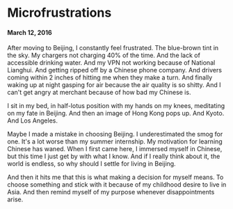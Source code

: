 # Microfrustrations
#### March 12, 2016

After moving to Beijing, I constantly feel frustrated. The blue-brown tint in the sky. My chargers not charging 40% of the time. And the lack of accessible drinking water. And my VPN not working because of National Lianghui. And getting ripped off by a Chinese phone company. And drivers coming within 2 inches of hitting me when they make a turn. And finally waking up at night gasping for air because the air quality is so shitty. And I can't get angry at merchant because of how bad my Chinese is.

I sit in my bed, in half-lotus position with my hands on my knees, meditating on my fate in Beijing. And then an image of Hong Kong pops up. And Kyoto. And Los Angeles. 

Maybe I made a mistake in choosing Beijing. I underestimated the smog for one. It's a lot worse than my summer internship. My motivation for learning Chinese has waned. When I first came here, I immersed myself in Chinese, but this time I just get by with what I know. And if I really think about it, the world is endless, so why should I settle for living in Beijing. 

And then it hits me that this is what making a decision for myself means. To choose something and stick with it because of my childhood desire to live in Asia. And then remind myself of my purpose whenever disappointments arise. 